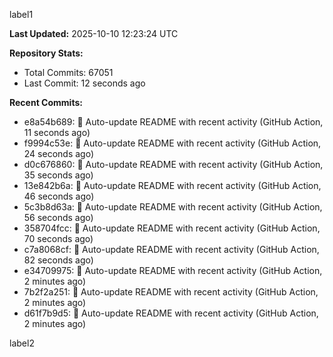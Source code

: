 
label1 
<!-- ACTIVITY_START -->
**Last Updated:** 2025-10-10 12:23:24 UTC

**Repository Stats:**
- Total Commits: 67051
- Last Commit: 12 seconds ago

**Recent Commits:**
- e8a54b689: 🤖 Auto-update README with recent activity (GitHub Action, 11 seconds ago)
- f9994c53e: 🤖 Auto-update README with recent activity (GitHub Action, 24 seconds ago)
- d0c676860: 🤖 Auto-update README with recent activity (GitHub Action, 35 seconds ago)
- 13e842b6a: 🤖 Auto-update README with recent activity (GitHub Action, 46 seconds ago)
- 5c3b8d63a: 🤖 Auto-update README with recent activity (GitHub Action, 56 seconds ago)
- 358704fcc: 🤖 Auto-update README with recent activity (GitHub Action, 70 seconds ago)
- c7a8068cf: 🤖 Auto-update README with recent activity (GitHub Action, 82 seconds ago)
- e34709975: 🤖 Auto-update README with recent activity (GitHub Action, 2 minutes ago)
- 7b2f2a251: 🤖 Auto-update README with recent activity (GitHub Action, 2 minutes ago)
- d61f7b9d5: 🤖 Auto-update README with recent activity (GitHub Action, 2 minutes ago)
<!-- ACTIVITY_END -->

label2
